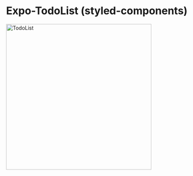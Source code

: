 # Expo-TodoList (styled-components)
<img width="396" alt="TodoList" src="https://user-images.githubusercontent.com/50370479/90610114-f174c480-e23f-11ea-813a-a4ec4c8b7029.png">

